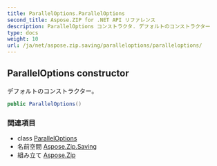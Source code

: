```yaml
---
title: ParallelOptions.ParallelOptions
second_title: Aspose.ZIP for .NET API リファレンス
description: ParallelOptions コンストラクタ. デフォルトのコンストラクター
type: docs
weight: 10
url: /ja/net/aspose.zip.saving/paralleloptions/paralleloptions/
---
```

## ParallelOptions constructor

デフォルトのコンストラクター。

```csharp
public ParallelOptions()
```

### 関連項目

* class [ParallelOptions](../)
* 名前空間 [Aspose.Zip.Saving](../../paralleloptions/)
* 組み立て [Aspose.Zip](../../../)


